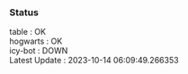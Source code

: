 ### Status


table : OK  
hogwarts : OK  
icy-bot : DOWN  
Latest Update : 2023-10-14 06:09:49.266353
